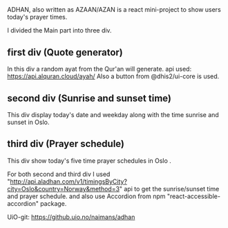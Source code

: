 ## 

ADHAN, also written as AZAAN/AZAN is a react mini-project to show users today's prayer times.

I divided the Main part into three div.

## first div (Quote generator)

In this div a random ayat from the Qur'an will generate.
api used: https://api.alquran.cloud/ayah/
Also a button from @dhis2/ui-core is used.

## second div (Sunrise and sunset time)

This div display today's date and weekday along with the time sunrise and sunset in Oslo.

## third div (Prayer schedule)

This div show today's five time prayer schedules in Oslo .

For both second and third div I used "http://api.aladhan.com/v1/timingsByCity?city=Oslo&country=Norway&method=3" api to get the sunrise/sunset time and prayer schedule.
and also use Accordion from npm "react-accessible-accordion" package.


UiO-git: https://github.uio.no/naimans/adhan
